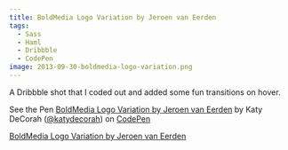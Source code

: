 ```yaml
---
title: BoldMedia Logo Variation by Jeroen van Eerden
tags:
  - Sass
  - Haml
  - Dribbble
  - CodePen
image: 2013-09-30-boldmedia-logo-variation.png
---
```


A Dribbble shot that I coded out and added some fun transitions on hover.

<p data-height="300" data-theme-id="97" data-slug-hash="hjxHy" data-user="katydecorah" data-default-tab="result" class='codepen'>See the Pen <a href='http://codepen.io/katydecorah/pen/hjxHy'>BoldMedia Logo Variation by Jeroen van Eerden</a> by Katy DeCorah (<a href='http://codepen.io/katydecorah'>@katydecorah</a>) on <a href='http://codepen.io'>CodePen</a></p>

[BoldMedia Logo Variation by Jeroen van Eerden](http://dribbble.com/shots/1253474)
